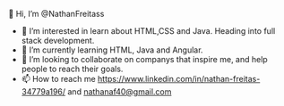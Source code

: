  👋 Hi, I’m @NathanFreitass
- 👀 I’m interested in learn about HTML,CSS and Java. Heading into full stack development.
- 🌱 I’m currently learning HTML, Java and Angular. 
- 💞️ I’m looking to collaborate on companys that inspire me, and help people to reach their goals. 
- 📫 How to reach me https://www.linkedin.com/in/nathan-freitas-34779a196/ and nathanaf40@gmail.com


